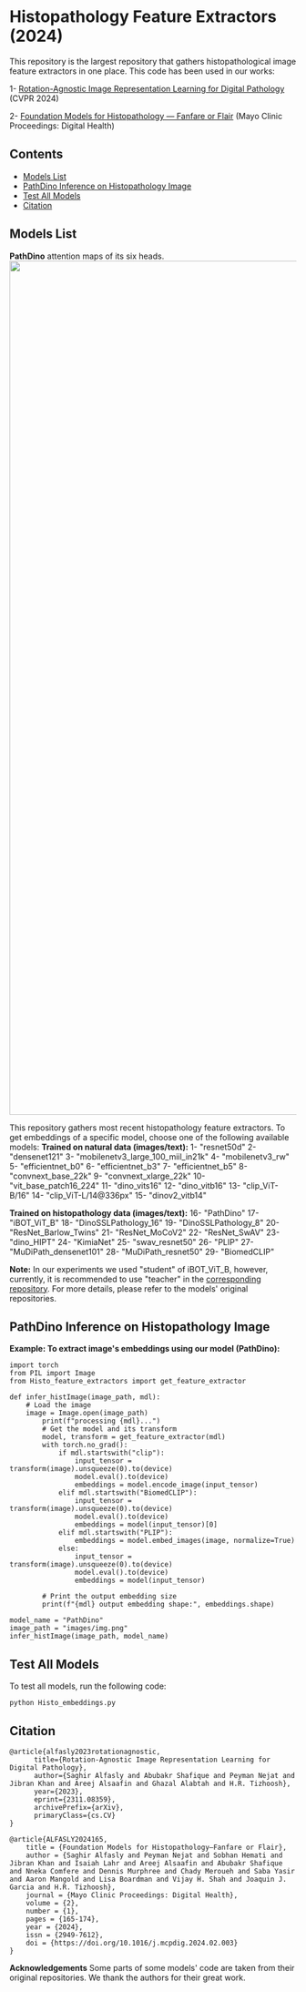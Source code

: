 <!-- omit in toc -->
# Histopathology Feature Extractors (2024)
<!-- omit in toc -->
<!-- ### [PathDino Paper](https://arxiv.org/pdf/2311.08359.pdf) | [Supplementary](https://arxiv.org/pdf/2311.08359.pdf) | [Website](https://rhazeslab.github.io/PathDino-Page/) | [Demo](https://huggingface.co/spaces/Saghir/PathDino) | [Dataset](https://portal.gdc.cancer.gov/repository?facetTab=files&filters=%7B%22op%22%3A%22and%22%2C%22content%22%3A%5B%7B%22op%22%3A%22in%22%2C%22content%22%3A%7B%22field%22%3A%22cases.project.program.name%22%2C%22value%22%3A%5B%22TCGA%22%5D%7D%7D%2C%7B%22op%22%3A%22in%22%2C%22content%22%3A%7B%22field%22%3A%22files.access%22%2C%22value%22%3A%5B%22open%22%5D%7D%7D%2C%7B%22op%22%3A%22in%22%2C%22content%22%3A%7B%22field%22%3A%22files.data_format%22%2C%22value%22%3A%5B%22svs%22%5D%7D%7D%2C%7B%22op%22%3A%22in%22%2C%22content%22%3A%7B%22field%22%3A%22files.experimental_strategy%22%2C%22value%22%3A%5B%22Diagnostic%20Slide%22%5D%7D%7D%5D%7D) -->


This repository is the largest repository that gathers histopathological image feature extractors in one place. 
This code has been used in our works: 

1- [Rotation-Agnostic Image Representation Learning for Digital Pathology](https://rhazeslab.github.io/PathDino-Page/) (CVPR 2024)

2- [Foundation Models for Histopathology — Fanfare or Flair](https://www.sciencedirect.com/science/article/pii/S294976122400014) (Mayo Clinic Proceedings: Digital Health)

<!-- omit in toc -->
## Contents

- [Models List](#models-list)
- [PathDino Inference on Histopathology Image](#pathdino-inference-on-histopathology-image)
- [Test All Models](#test-all-models)
- [Citation](#citation)


## Models List 
**PathDino** attention maps of its six heads.
<img width="1500" src="./images/Activation-Map-PathDino heads.gif">

This repository gathers most recent histopathology feature extractors. To get embeddings of a specific model, choose one of the following available models:
**Trained on natural data (images/text):**
1-        "resnet50d"
2-        "densenet121"
3-        "mobilenetv3_large_100_miil_in21k"
4-        "mobilenetv3_rw"
5-        "efficientnet_b0"
6-        "efficientnet_b3"
7-        "efficientnet_b5"
8-        "convnext_base_22k"
9-        "convnext_xlarge_22k"
10-        "vit_base_patch16_224"
11-        "dino_vits16"
12-        "dino_vitb16"
13-        "clip_ViT-B/16"
14-        "clip_ViT-L/14@336px"
15-        "dinov2_vitb14"

**Trained on histopathology data (images/text):**
16-        "PathDino"
17-        "iBOT_ViT_B"
18-        "DinoSSLPathology_16"
19-        "DinoSSLPathology_8" 
20-        "ResNet_Barlow_Twins"
21-        "ResNet_MoCoV2"
22-        "ResNet_SwAV"
23-        "dino_HIPT"
24-        "KimiaNet"
25-        "swav_resnet50"
26-        "PLIP"
27-        "MuDiPath_densenet101"
28-        "MuDiPath_resnet50"
29-        "BiomedCLIP"

**Note:** In our experiments we used "student" of iBOT_ViT_B, however, currently, it is recommended to use "teacher" in the [corresponding repository](https://github.com/owkin/HistoSSLscaling). For more details, please refer to the models' original repositories.

## PathDino Inference on Histopathology Image 
**Example: To extract image's embeddings using our model (PathDino):**

```
import torch
from PIL import Image
from Histo_feature_extractors import get_feature_extractor

def infer_histImage(image_path, mdl):
    # Load the image
    image = Image.open(image_path)
        print(f"processing {mdl}...")
        # Get the model and its transform
        model, transform = get_feature_extractor(mdl)
        with torch.no_grad():
            if mdl.startswith("clip"):
                input_tensor = transform(image).unsqueeze(0).to(device)
                model.eval().to(device)
                embeddings = model.encode_image(input_tensor)
            elif mdl.startswith("BiomedCLIP"):
                input_tensor = transform(image).unsqueeze(0).to(device) 
                model.eval().to(device)
                embeddings = model(input_tensor)[0]
            elif mdl.startswith("PLIP"):
                embeddings = model.embed_images(image, normalize=True)
            else:
                input_tensor = transform(image).unsqueeze(0).to(device) 
                model.eval().to(device)
                embeddings = model(input_tensor)
        
        # Print the output embedding size
        print(f"{mdl} output embedding shape:", embeddings.shape)

model_name = "PathDino"
image_path = "images/img.png"
infer_histImage(image_path, model_name)
```

## Test All Models
To test all models, run the following code:
```
python Histo_embeddings.py
```

## Citation 
```
@article{alfasly2023rotationagnostic,
      title={Rotation-Agnostic Image Representation Learning for Digital Pathology}, 
      author={Saghir Alfasly and Abubakr Shafique and Peyman Nejat and Jibran Khan and Areej Alsaafin and Ghazal Alabtah and H.R. Tizhoosh},
      year={2023},
      eprint={2311.08359},
      archivePrefix={arXiv},
      primaryClass={cs.CV}
}

@article{ALFASLY2024165,
    title = {Foundation Models for Histopathology—Fanfare or Flair},
    author = {Saghir Alfasly and Peyman Nejat and Sobhan Hemati and Jibran Khan and Isaiah Lahr and Areej Alsaafin and Abubakr Shafique and Nneka Comfere and Dennis Murphree and Chady Meroueh and Saba Yasir and Aaron Mangold and Lisa Boardman and Vijay H. Shah and Joaquin J. Garcia and H.R. Tizhoosh},
    journal = {Mayo Clinic Proceedings: Digital Health},
    volume = {2},
    number = {1},
    pages = {165-174},
    year = {2024},
    issn = {2949-7612},
    doi = {https://doi.org/10.1016/j.mcpdig.2024.02.003}
}
```

**Acknowledgements** 
Some parts of some models' code are taken from their original repositories. We thank the authors for their great work. 
